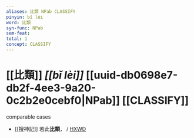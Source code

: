 ```yaml
---
aliases: 比類 NPab CLASSIFY
pinyin: bǐ lèi
word: 比類
syn-func: NPab
sem-feat: 
total: 1
concept: CLASSIFY 
---
```

# [[比類]] *[[bǐ lèi]]*  [[uuid-db0698e7-db2f-4ee3-9a20-0c2b2e0cebf0|NPab]] [[CLASSIFY]]
comparable cases
 - [[搜神記]] 若此**比類**， / [HXWD](https://hxwd.org/textview.html?location=KR3l0099_tls_000-1a.9)